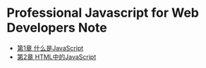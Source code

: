 # Professional Javascript for Web Developers Note
- [第1章 什么是JavaScript](第1章-什么是JavaScript.md)
- [第2章 HTML中的JavaScript](第2章-HTML中的JavaScript.md)
